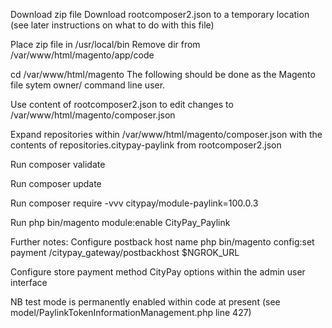 Download zip file
Download rootcomposer2.json to a temporary location (see later instructions on what to do with this file)

Place zip file in /usr/local/bin
Remove dir from /var/www/html/magento/app/code

cd /var/www/html/magento
The following should be done as the Magento file sytem owner/ command line user.

Use content of rootcomposer2.json to edit changes to /var/www/html/magento/composer.json

Expand repositories within  /var/www/html/magento/composer.json with the contents of 
repositories.citypay-paylink from rootcomposer2.json

Run 
composer validate

Run 
composer update

Run 
composer require -vvv citypay/module-paylink=100.0.3

Run
php bin/magento module:enable CityPay_Paylink

Further notes:
Configure postback host name
php bin/magento config:set payment /citypay_gateway/postbackhost $NGROK_URL

Configure store payment method CityPay options within the admin user interface

NB test mode is permanently enabled within code at present (see model/PaylinkTokenInformationManagement.php line 427)